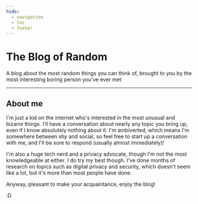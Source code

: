 ```yaml
---
hide:
  - navigation
  - toc
  - footer
---
```


# The Blog of Random

A blog about the most random things you can think of, brought to you by the most interesting boring person you've ever met

---

## About me

I'm just a kid on the internet who's interested in the most unusual and bizarre things. I'll have a conversation about nearly any topic you bring up, even if I know absolutely nothing about it. I'm ambiverted, which means I'm somewhere between shy and social, so feel free to start up a conversation with me, and I'll be sure to respond (usually almost immediately)!

I'm also a huge tech nerd and a privacy advocate, though I'm not the most knowledgeable at either. I do try my best though. I've done months of research on topics such as digital privacy and security, which doesn't seem like a lot, but it's more than most people have done.

Anyway, pleasant to make your acquaintance, enjoy the blog!

:D
